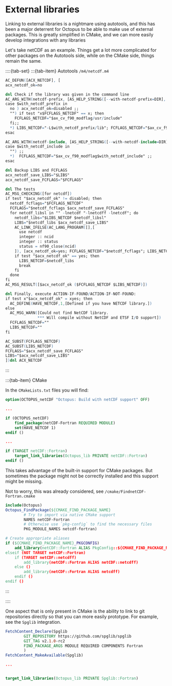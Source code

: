 # External libraries

Linking to external libraries is a nightmare using autotools, and this has been
a major deterrent for Octopus to be able to make use of external packages. This
is greatly simplified in CMake, and we can more easily develop integrations
with any libraries


Let's take netCDF as an example. Things get a lot more complicated for other
packages on the Autotools side, while on the CMake side, things remain the
same.

::::{tab-set}
:::{tab-item} Autotools
`/m4/netcdf.m4`
```m4
AC_DEFUN([ACX_NETCDF], [
acx_netcdf_ok=no

dnl Check if the library was given in the command line
AC_ARG_WITH(netcdf-prefix, [AS_HELP_STRING([--with-netcdf-prefix=DIR], [Directory where netcdf was installed.])])
case $with_netcdf_prefix in
  no ) acx_netcdf_ok=disabled ;;
  "") if test "x$FCFLAGS_NETCDF" == x; then
    FCFLAGS_NETCDF="$ax_cv_f90_modflag/usr/include"
  fi;;
  *) LIBS_NETCDF="-L$with_netcdf_prefix/lib"; FCFLAGS_NETCDF="$ax_cv_f90_modflag$with_netcdf_prefix/include" ;;
esac

AC_ARG_WITH(netcdf-include, [AS_HELP_STRING([--with-netcdf-include=DIR], [Directory where netcdf Fortran headers were installed.])])
case $with_netcdf_include in
  "") ;;
  *)  FCFLAGS_NETCDF="$ax_cv_f90_modflag$with_netcdf_include" ;;
esac

dnl Backup LIBS and FCFLAGS
acx_netcdf_save_LIBS="$LIBS"
acx_netcdf_save_FCFLAGS="$FCFLAGS"

dnl The tests
AC_MSG_CHECKING([for netcdf])
if test "$acx_netcdf_ok" != disabled; then
  netcdf_fcflags="$FCFLAGS_NETCDF"
  FCFLAGS="$netcdf_fcflags $acx_netcdf_save_FCFLAGS"
  for netcdf_libsl in "" -lnetcdf "-lnetcdff -lnetcdf"; do
    netcdf_libs="$LIBS_NETCDF $netcdf_libsl"
    LIBS="$netcdf_libs $acx_netcdf_save_LIBS"
    AC_LINK_IFELSE(AC_LANG_PROGRAM([],[
      use netcdf
      integer :: ncid
      integer :: status
      status = nf90_close(ncid)
    ]), [acx_netcdf_ok=yes; FCFLAGS_NETCDF="$netcdf_fcflags"; LIBS_NETCDF="$netcdf_libs"], [])
    if test "$acx_netcdf_ok" == yes; then
      LIBS_NETCDF=$netcdf_libs
      break
    fi
  done
fi
AC_MSG_RESULT([$acx_netcdf_ok ($FCFLAGS_NETCDF $LIBS_NETCDF)])

dnl Finally, execute ACTION-IF-FOUND/ACTION-IF-NOT-FOUND:
if test x"$acx_netcdf_ok" = xyes; then
  AC_DEFINE(HAVE_NETCDF,1,[Defined if you have NETCDF library.])
else
  AC_MSG_WARN([Could not find NetCDF library.
              *** Will compile without NetCDF and ETSF I/O support])
  FCFLAGS_NETCDF=""
  LIBS_NETCDF=""
fi

AC_SUBST(FCFLAGS_NETCDF)
AC_SUBST(LIBS_NETCDF)
FCFLAGS="$acx_netcdf_save_FCFLAGS"
LIBS="$acx_netcdf_save_LIBS"
])dnl ACX_NETCDF
```
:::

:::{tab-item} CMake

In the `CMakeLists.txt` files you will find:

```cmake
option(OCTOPUS_netCDF "Octopus: Build with netCDF support" OFF)

...

if (OCTOPUS_netCDF)
	find_package(netCDF-Fortran REQUIRED MODULE)
	set(HAVE_NETCDF 1)
endif ()

...

if (TARGET netCDF::Fortran)
	target_link_libraries(Octopus_lib PRIVATE netCDF::Fortran)
endif ()
```

This takes advantage of the built-in support for CMake packages. But sometimes
the package might not be correctly installed and this support might be missing.

Not to worry, this was already considered, see `/cmake/FindnetCDF-Fortran.cmake`

```cmake
include(Octopus)
Octopus_FindPackage(${CMAKE_FIND_PACKAGE_NAME}
		# Try to import via native CMake support
		NAMES netCDF-Fortran
		# Otherwise use `pkg-config` to find the necessary files
		PKG_MODULE_NAMES netcdf-fortran)

# Create appropriate aliases
if (${CMAKE_FIND_PACKAGE_NAME}_PKGCONFIG)
	add_library(netCDF::Fortran ALIAS PkgConfig::${CMAKE_FIND_PACKAGE_NAME})
elseif (NOT TARGET netCDF::Fortran)
	if (TARGET netCDF::netcdff)
		add_library(netCDF::Fortran ALIAS netCDF::netcdff)
	else ()
		add_library(netCDF::Fortran ALIAS netcdff)
	endif ()
endif ()
```

:::

::::

One aspect that is only present in CMake is the ability to link to git
repositories directly so that you can more easily prototype. For example,
see the `Spglib` integration.

```cmake
FetchContent_Declare(Spglib
		GIT_REPOSITORY https://github.com/spglib/spglib
		GIT_TAG v2.1.0-rc2
		FIND_PACKAGE_ARGS MODULE REQUIRED COMPONENTS Fortran
		)
FetchContent_MakeAvailable(Spglib)

...


target_link_libraries(Octopus_lib PRIVATE Spglib::Fortran)
```


